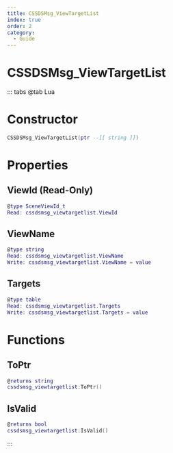 ```yaml
---
title: CSSDSMsg_ViewTargetList
index: true
order: 2
category:
  - Guide
---
```


# CSSDSMsg_ViewTargetList

::: tabs
@tab Lua
# Constructor
```lua
CSSDSMsg_ViewTargetList(ptr --[[ string ]])
```
# Properties
## ViewId (Read-Only)
```lua
@type SceneViewId_t
Read: cssdsmsg_viewtargetlist.ViewId
```
## ViewName 
```lua
@type string
Read: cssdsmsg_viewtargetlist.ViewName
Write: cssdsmsg_viewtargetlist.ViewName = value
```
## Targets 
```lua
@type table
Read: cssdsmsg_viewtargetlist.Targets
Write: cssdsmsg_viewtargetlist.Targets = value
```
# Functions
## ToPtr
```lua
@returns string
cssdsmsg_viewtargetlist:ToPtr()
```
## IsValid
```lua
@returns bool
cssdsmsg_viewtargetlist:IsValid()
```

:::